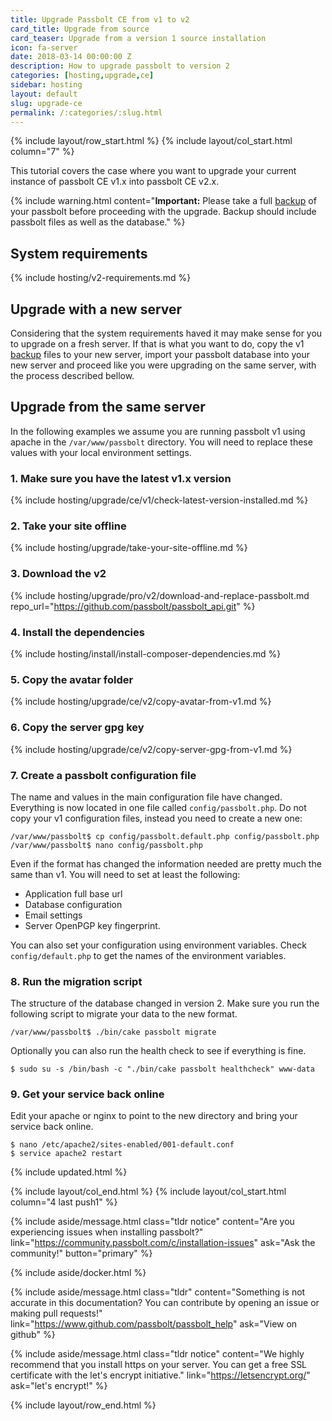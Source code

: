 ```yaml
---
title: Upgrade Passbolt CE from v1 to v2
card_title: Upgrade from source
card_teaser: Upgrade from a version 1 source installation
icon: fa-server
date: 2018-03-14 00:00:00 Z
description: How to upgrade passbolt to version 2
categories: [hosting,upgrade,ce]
sidebar: hosting
layout: default
slug: upgrade-ce
permalink: /:categories/:slug.html
---
```


{% include layout/row_start.html %}
{% include layout/col_start.html column="7" %}

This tutorial covers the case where you want to upgrade your current instance of passbolt CE v1.x into passbolt CE v2.x.

{% include warning.html
    content="**Important:** Please take a full [backup](/hosting/backup-v1) of your passbolt before proceeding with the upgrade. Backup should include passbolt files as well as the database."
%}

## System requirements

{% include hosting/v2-requirements.md %}

## Upgrade with a new server

Considering that the system requirements haved it may make sense for you to upgrade on a fresh server.
If that is what you want to do, copy the v1 [backup](/hosting/backup-v1) files to your new server, import your passbolt
database into your new server and proceed like you were upgrading on the same server, with the process described bellow.

## Upgrade from the same server

In the following examples we assume you are running passbolt v1 using apache in the `/var/www/passbolt`
directory. You will need to replace these values with your local environment settings.

### 1. Make sure you have the latest v1.x version
{% include hosting/upgrade/ce/v1/check-latest-version-installed.md %}

### 2. Take your site offline
{% include hosting/upgrade/take-your-site-offline.md %}

### 3. Download the v2
{% include hosting/upgrade/pro/v2/download-and-replace-passbolt.md 
    repo_url="https://github.com/passbolt/passbolt_api.git"
%}

### 4. Install the dependencies
{% include hosting/install/install-composer-dependencies.md %}

### 5. Copy the avatar folder
{% include hosting/upgrade/ce/v2/copy-avatar-from-v1.md %}

### 6. Copy the server gpg key
{% include hosting/upgrade/ce/v2/copy-server-gpg-from-v1.md %}

### 7. Create a passbolt configuration file

The name and values in the main configuration file have changed. Everything is now located in one file called
`config/passbolt.php`. Do not copy your v1 configuration files, instead you need to create a new one:

```shell
/var/www/passbolt$ cp config/passbolt.default.php config/passbolt.php
/var/www/passbolt$ nano config/passbolt.php
```

Even if the format has changed the information needed are pretty much the same than v1.
You will need to set at least the following:
- Application full base url
- Database configuration
- Email settings
- Server OpenPGP key fingerprint.

You can also set your configuration using environment variables.
Check `config/default.php` to get the names of the environment variables.

### 8. Run the migration script

The structure of the database changed in version 2. Make sure you run the following script to migrate your 
data to the new format.

```shell
/var/www/passbolt$ ./bin/cake passbolt migrate
```

Optionally you can also run the health check to see if everything is fine.

```shell
$ sudo su -s /bin/bash -c "./bin/cake passbolt healthcheck" www-data
```

### 9. Get your service back online

Edit your apache or nginx to point to the new directory and bring your service back online.
```shell
$ nano /etc/apache2/sites-enabled/001-default.conf
$ service apache2 restart
```

{% include updated.html %}

{% include layout/col_end.html %}
{% include layout/col_start.html column="4 last push1" %}

{% include aside/message.html
    class="tldr notice"
    content="Are you experiencing issues when installing passbolt?"
    link="https://community.passbolt.com/c/installation-issues"
    ask="Ask the community!"
    button="primary"
%}

{% include aside/docker.html %}

{% include aside/message.html
    class="tldr"
    content="Something is not accurate in this documentation? You can contribute by opening an issue or making pull requests!"
    link="https://www.github.com/passbolt/passbolt_help"
    ask="View on github"
%}

{% include aside/message.html
    class="tldr notice"
    content="We highly recommend that you install https on your server. You can get a free SSL certificate with the let's encrypt initiative."
    link="https://letsencrypt.org/"
    ask="let's encrypt!"
%}

{% include layout/row_end.html %}

